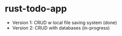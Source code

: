 # rust-todo-app

+ Version 1: CRUD w local file saving system (done)
+ Version 2: CRUD with databases (in-progress)
